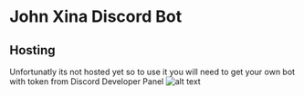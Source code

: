 # John Xina Discord Bot

## Hosting
Unfortunatly its not hosted yet so to use it you will need to get your own bot with token from Discord Developer Panel
![alt text](https://i.postimg.cc/j2Ww4j0b/obraz.png)
##

